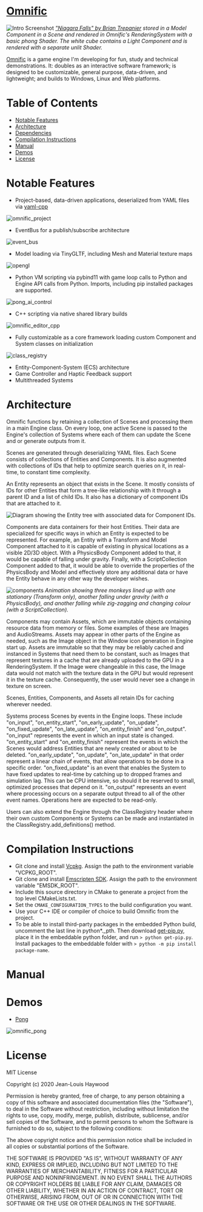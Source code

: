 # [Omnific](https://github.com/Jean-LouisH/Omnific)

![Intro Screenshot](docs/images/cover.png)
_["Niagara Falls" by Brian Trepanier](https://sketchfab.com/3d-models/niagara-falls-ontario-canada-1799ed0c63394570beed917b99807915) stored in a Model Component in a Scene and rendered in Omnific's RenderingSystem with a basic phong Shader. The white cube contains a Light Component and is rendered with a separate unlit Shader._

[Omnific](https://github.com/Jean-LouisH/Omnific) is a game engine I'm developing for fun, study and technical demonstrations. It: doubles as an interactive software framework; is designed to be customizable, general purpose, data-driven, and lightweight; and builds to Windows, Linux and Web platforms.

# Table of Contents

* [Notable Features](#notable-features)
* [Architecture](#architecture)
* [Dependencies](#dependencies)
* [Compilation Instructions](#compilation-instructions)
* [Manual](#manual)
* [Demos](#demos)
* [License](#license)

# Notable Features

- Project-based, data-driven applications, deserialized from YAML files via [yaml-cpp](https://github.com/jbeder/yaml-cpp)

![omnific_project](docs/images/omnific_project.png)

- EventBus for a publish/subscribe architecture

![event_bus](docs/images/event_bus.gif)

- Model loading via TinyGLTF, including Mesh and Material texture maps

![opengl](docs/images/suzanne.gif)

- Python VM scripting via pybind11 with game loop calls to Python and Engine API calls from Python. Imports, including pip installed packages are supported.

![pong_ai_control](docs/images/pong_game_mechanics_python.png)

- C++ scripting via native shared library builds

![omnific_editor_cpp](docs/images/omnific_editor_cpp.png)

- Fully customizable as a core framework loading custom Component and System classes on initialization

![class_registry](docs/images/class_registry.png)

- Entity-Component-System (ECS) architecture
- Game Controller and Haptic Feedback support
- Multithreaded Systems

# Architecture

Omnific functions by retaining a collection of Scenes and processing them in a main Engine class. On every loop, one active Scene is passed to the Engine's collection of Systems where each of them can update the Scene and or generate outputs from it. 

Scenes are generated through deserializing YAML files. Each Scene consists of collections of Entities and Components. It is also augmented with collections of IDs that help to optimize search queries on it, in real-time, to constant time complexity. 

An Entity represents an object that exists in the Scene. It mostly consists of IDs for other Entities that form a tree-like relationship with it through a parent ID and a list of child IDs. It also has a dictionary of component IDs that are attached to it.

![Diagram showing the Entity tree with associated data for Component IDs.]()

Components are data containers for their host Entities. Their data are specialized for specific ways in which an Entity is expected to be represented. For example, an Entity with a Transform and Model Component attached to it is capable of existing in physical locations as a visible 2D/3D object. With a PhysicsBody Component added to that, it would be capable of falling under gravity. Finally, with a ScriptCollection Component added to that, it would be able to override the properties of the PhysicsBody and Model and effectively store any additional data or have the Entity behave in any other way the developer wishes. 

![components](docs/images/components.gif)
_Animation showing three monkeys lined up with one stationary (Transform only), another falling under gravity (with a PhysicsBody), and another falling while zig-zagging and changing colour (with a ScriptCollection)._

Components may contain Assets, which are immutable objects containing resource data from memory or files. Some examples of these are Images and AudioStreams. Assets may appear in other parts of the Engine as needed, such as the Image object in the Window icon generation in Engine start up. Assets are immutable so that they may be reliably cached and instanced in Systems that need them to be constant, such as Images that represent textures in a cache that are already uploaded to the GPU in a RenderingSystem. If the Image were changeable in this case, the Image data would not match with the texture data in the GPU but would represent it in the texture cache. Consequently, the user would never see a change in texture on screen.

Scenes, Entities, Components, and Assets all retain IDs for caching wherever needed.

Systems process Scenes by events in the Engine loops. These include "on_input", "on_entity_start", "on_early_update", "on_update", "on_fixed_update", "on_late_update", "on_entity_finish" and "on_output". "on_input" represents the event in which an input state is changed. "on_entity_start" and "on_entity_finish" represent the events in which the Scenes would address Entities that are newly created or about to be deleted. "on_early_update", "on_update", "on_late_update" in that order represent a linear chain of events, that allow operations to be done in a specific order. "on_fixed_update" is an event that enables the System to have fixed updates to real-time by catching up to dropped frames and simulation lag. This can be CPU intensive, so should it be reserved to small, optimized processes that depend on it. "on_output" represents an event where processing occurs on a separate output thread to all of the other event names. Operations here are expected to be read-only.

Users can also extend the Engine through the ClassRegistry header where their own custom Components or Systems can be made and instantiated in the ClassRegistry.add_definitions() method.

# Compilation Instructions

* Git clone and install [Vcpkg](https://vcpkg.io/en/). Assign the path to the environment variable "VCPKG_ROOT".
* Git clone and install [Emscripten SDK](https://github.com/emscripten-core/emsdk). Assign the path to the environment variable "EMSDK_ROOT".
* Include this source directory in CMake to generate a project from the top level CMakeLists.txt.
* Set the `CMAKE_CONFIGURATION_TYPES` to the build configuration you want.
* Use your C++ IDE or compiler of choice to build Omnific from the project.
* To be able to install third-party packages in the embedded Python build, uncomment the last line in python*._pth. Then download [get-pip.py](https://bootstrap.pypa.io/get-pip.py), place it in the embeddable python folder, and run `> python get-pip.py`. Install packages to the embeddable folder with `> python -m pip install package-name`.

# Manual



# Demos

- [Pong](https://github.com/Jean-LouisH/Omnific/releases/tag/0.1)

![omnific_pong](docs/images/omnific_pong.gif)


# License

MIT License

Copyright (c) 2020 Jean-Louis Haywood

Permission is hereby granted, free of charge, to any person obtaining a copy
of this software and associated documentation files (the "Software"), to deal
in the Software without restriction, including without limitation the rights
to use, copy, modify, merge, publish, distribute, sublicense, and/or sell
copies of the Software, and to permit persons to whom the Software is
furnished to do so, subject to the following conditions:

The above copyright notice and this permission notice shall be included in all
copies or substantial portions of the Software.

THE SOFTWARE IS PROVIDED "AS IS", WITHOUT WARRANTY OF ANY KIND, EXPRESS OR
IMPLIED, INCLUDING BUT NOT LIMITED TO THE WARRANTIES OF MERCHANTABILITY,
FITNESS FOR A PARTICULAR PURPOSE AND NONINFRINGEMENT. IN NO EVENT SHALL THE
AUTHORS OR COPYRIGHT HOLDERS BE LIABLE FOR ANY CLAIM, DAMAGES OR OTHER
LIABILITY, WHETHER IN AN ACTION OF CONTRACT, TORT OR OTHERWISE, ARISING FROM,
OUT OF OR IN CONNECTION WITH THE SOFTWARE OR THE USE OR OTHER DEALINGS IN THE
SOFTWARE.
